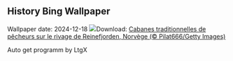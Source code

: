 ## History Bing Wallpaper
Wallpaper date: 2024-12-18
![](https://www.bing.com/th?id=OHR.ReinefjordenNorway_FR-CA4918243263_UHD.jpg&w=1000)Download: [Cabanes traditionnelles de pêcheurs sur le rivage de Reinefjorden, Norvège (© Pilat666/Getty Images)](https://www.bing.com/th?id=OHR.ReinefjordenNorway_FR-CA4918243263_UHD.jpg)

Auto get programm by LtgX
